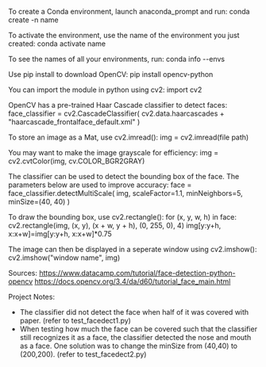 To create a Conda environment, launch anaconda_prompt and run:
conda create -n name

To activate the environment, use the name of the environment you just created:
conda activate name

To see the names of all your environments, run:
conda info --envs

Use pip install to download OpenCV:
pip install opencv-python

You can import the module in python using cv2:
import cv2

OpenCV has a pre-trained Haar Cascade classifier to detect faces:
face_classifier = cv2.CascadeClassifier(
    cv2.data.haarcascades + "haarcascade_frontalface_default.xml"
)

To store an image as a Mat, use cv2.imread():
img = cv2.imread(file path)

You may want to make the image grayscale for efficiency:
img = cv2.cvtColor(img, cv.COLOR_BGR2GRAY)

The classifier can be used to detect the bounding box of the face. The parameters below are used to improve accuracy:
face = face_classifier.detectMultiScale(
    img, scaleFactor=1.1, minNeighbors=5, minSize=(40, 40)
)

To draw the bounding box, use cv2.rectangle():
for (x, y, w, h) in face:
    cv2.rectangle(img, (x, y), (x + w, y + h), (0, 255, 0), 4)
    img[y:y+h, x:x+w]=img[y:y+h, x:x+w]*0.75

The image can then be displayed in a seperate window using cv2.imshow():
cv2.imshow("window name", img)



Sources:
https://www.datacamp.com/tutorial/face-detection-python-opencv
https://docs.opencv.org/3.4/da/d60/tutorial_face_main.html



Project Notes:
* The classifier did not detect the face when half of it was covered with paper. (refer to test_facedect1.py)
* When testing how much the face can be covered such that the classifier still recognizes it as a face, the classifier detected the nose and mouth as a face. One solution was to change the minSize from (40,40) to (200,200). (refer to test_facedect2.py)
